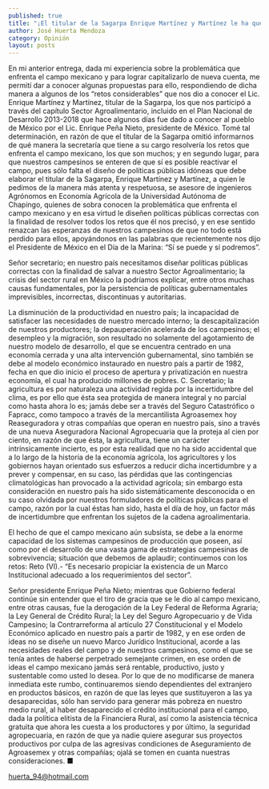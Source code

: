 ```yaml
---
published: true
title: "¡El titular de la Sagarpa Enrique Martínez y Martínez le ha quedado a deber a los campesinos de México!"
author: José Huerta Mendoza
category: Opinión
layout: posts
---
```


En mi anterior entrega, dada mi experiencia sobre la problemática que enfrenta el campo mexicano y para lograr capitalizarlo de nueva cuenta, me permití dar a conocer algunas propuestas para ello, respondiendo de dicha manera a algunos de los “retos considerables” que nos dio a conocer el Lic. Enrique Martínez y Martínez, titular de la Sagarpa, los que nos participó a través del capítulo Sector Agroalimentario, incluido en el Plan Nacional de Desarrollo 2013-2018 que hace algunos días fue dado a conocer al pueblo de México por el Lic. Enrique Peña Nieto, presidente de México.
Tomé tal determinación, en razón de que el titular de la Sagarpa omitió informarnos de qué manera la secretaría que tiene a su cargo resolvería los retos que enfrenta el campo mexicano, los que son muchos; y en segundo lugar, para que nuestros campesinos se enteren de que sí es posible reactivar el campo, pues sólo falta el diseño de políticas públicas idóneas que debe elaborar el titular de la Sagarpa, Enrique Martínez y Martínez, a quien le pedimos de la manera más atenta y respetuosa, se asesore de ingenieros Agrónomos en Economía Agrícola de la Universidad Autónoma de Chapingo, quienes de sobra conocen la problemática que enfrenta el campo mexicano y en esa virtud le diseñen políticas públicas correctas con la finalidad de resolver todos los retos que él nos precisó, y en ese sentido renazcan las esperanzas de nuestros campesinos de que no todo está perdido para ellos, apoyándonos en las palabras que recientemente nos dijo el Presidente de México en el Día de la Marina: “Sí se puede y sí podremos”.

Señor secretario; en nuestro país necesitamos diseñar políticas públicas correctas con la finalidad de salvar a nuestro Sector Agroalimentario; la crisis del sector rural en México la podríamos explicar, entre otros muchas causas fundamentales, por la persistencia de políticas gubernamentales imprevisibles, incorrectas, discontinuas y autoritarias.

La disminución de la productividad en nuestro país; la incapacidad de satisfacer las necesidades de nuestro mercado interno; la descapitalización de nuestros productores; la depauperación acelerada de los campesinos; el desempleo y la migración, son resultado no solamente del agotamiento de nuestro modelo de desarrollo, el que se encuentra centrado en una economía cerrada y una alta intervención gubernamental, sino también se debe al modelo económico instaurado en nuestro país a partir de 1982, fecha en que dio inicio el proceso de apertura y privatización en nuestra economía, el cual ha producido millones de pobres.
C. Secretario; la agricultura es por naturaleza una actividad regida por la incertidumbre del clima, es por ello que ésta sea protegida de manera integral y no parcial como hasta ahora lo es; jamás debe ser a través del Seguro Catastrófico o Fapracc, como tampoco a través de la mercantilista Agroasemex hoy Reaseguradora y otras compañías que operan en nuestro país, sino a través de una nueva Aseguradora Nacional Agropecuaria que la proteja al cien por ciento, en razón de que ésta, la agricultura, tiene un carácter intrínsicamente incierto, es por esta realidad que no ha sido accidental que a lo largo de la historia de la economía agrícola, los agricultores y los gobiernos hayan orientado sus esfuerzos a reducir dicha incertidumbre y a prever y compensar, en su caso, las pérdidas que las contingencias climatológicas han provocado a la actividad agrícola; sin embargo esta consideración en nuestro país ha sido sistemáticamente desconocida o en su caso olvidada por nuestros formuladores de políticas públicas para el campo, razón por la cual éstas han sido, hasta el día de hoy, un factor más de incertidumbre que enfrentan los sujetos de la cadena agroalimentaria.

El hecho de que el campo mexicano aún subsista, se debe a la enorme capacidad de los sistemas campesinos de producción que poseen, así como por el desarrollo de una vasta gama de estrategias campesinas de sobrevivencia; situación que debemos de aplaudir; continuemos con los retos:
Reto (Vl).- “Es necesario propiciar la existencia de un Marco Institucional adecuado a los requerimientos del sector”.

Señor presidente Enrique Peña Nieto; mientras que Gobierno federal continúe sin entender que el tiro de gracia que se le dio al campo mexicano, entre otras causas, fue la derogación de la Ley Federal de Reforma Agraria; la Ley General de Crédito Rural; la Ley del Seguro Agropecuario y de Vida Campesino; la Contrarreforma al artículo 27 Constitucional y el Modelo Económico aplicado en nuestro país a partir de 1982, y en ese orden de ideas no se diseñe un nuevo Marco Jurídico Institucional, acorde a las necesidades reales del campo y de nuestros campesinos, como el que se tenía antes de haberse perpetrado semejante crimen, en ese orden de ideas el campo mexicano jamás será rentable, productivo, justo y sustentable como usted lo desea.
Por lo que de no modificarse de manera inmediata este rumbo, continuaremos siendo dependientes del extranjero en productos básicos, en razón de que las leyes que sustituyeron a las ya desaparecidas, sólo han servido para generar más pobreza en nuestro medio rural, al haber desaparecido el crédito institucional para el campo, dada la política elitista de la Financiera Rural, así como la asistencia técnica gratuita que ahora les cuesta a los productores y por último, la seguridad agropecuaria, en razón de que ya nadie quiere asegurar sus proyectos productivos por culpa de las agresivas condiciones de Aseguramiento de Agroasemex y otras compañías; ojalá se tomen en cuanta nuestras consideraciones. ■

huerta_94@hotmail.com
